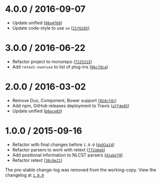 <!--remark setext-->

<!--lint disable no-multiple-toplevel-headings heading-style-->

4.0.0 / 2016-09-07
==================

*   Update unified ([`98a4f60`](https://github.com/wooorm/retext/commit/98a4f60))
*   Update code-style to use `xo` ([`21f6285`](https://github.com/wooorm/retext/commit/21f6285))

3.0.0 / 2016-06-22
==================

*   Refactor project to monorepo ([`7225215`](https://github.com/wooorm/retext/commit/7225215))
*   Add `retext-overuse` to list of plug-ins ([`96c7dca`](https://github.com/wooorm/retext/commit/96c7dca))

2.0.0 / 2016-03-02
==================

*   Remove Duo, Component, Bower support ([`92dcfdc`](https://github.com/wooorm/retext/commit/92dcfdc))
*   Add npm, GitHub releases deployment to Travis ([`a7f4e85`](https://github.com/wooorm/retext/commit/a7f4e85))
*   Update unified ([`b0ace83`](https://github.com/wooorm/retext/commit/b0ace83))

1.0.0 / 2015-09-16
==================

*   Refactor with final changes before `1.0.0` ([`da92a14`](https://github.com/wooorm/retext/commit/da92a14))
*   Refactor parsers to work with retext ([`772a6eb`](https://github.com/wooorm/retext/commit/772a6eb))
*   Add positional information to NLCST parsers ([`d1ab2f0`](https://github.com/wooorm/retext/commit/d1ab2f0))
*   Refactor retext ([`30c0e21`](https://github.com/wooorm/retext/commit/30c0e21))

The pre-stable change-log was removed from the working-copy.
View the changelog at [`1.0.0`](https://github.com/wooorm/retext/blob/1.0.0/history.md)
